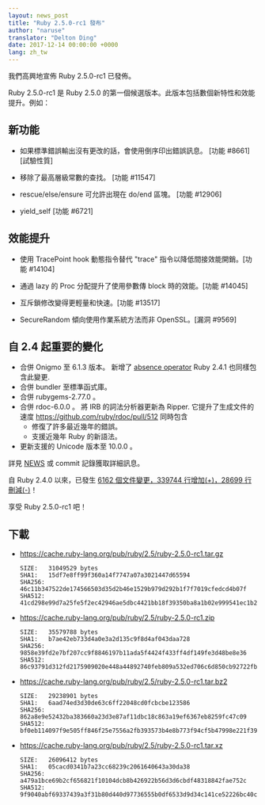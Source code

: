 ```yaml
---
layout: news_post
title: "Ruby 2.5.0-rc1 發布"
author: "naruse"
translator: "Delton Ding"
date: 2017-12-14 00:00:00 +0000
lang: zh_tw
---
```


我們高興地宣佈 Ruby 2.5.0-rc1 已發佈。

Ruby 2.5.0-rc1 是 Ruby 2.5.0 的第一個候選版本。此版本包括數個新特性和效能提升。例如：

## 新功能

* 如果標準錯誤輸出沒有更改的話，會使用倒序印出錯誤訊息。
  [功能 #8661] [試驗性質]

* 移除了最高層級常數的查找。  [功能 #11547]

* rescue/else/ensure 可允許出現在 do/end 區塊。  [功能 #12906]

* yield\_self [功能 #6721]

## 效能提升

* 使用 TracePoint hook 動態指令替代 "trace" 指令以降低間接效能開銷。[功能 #14104]

* 通過 lazy 的 Proc 分配提升了使用參數傳 block 時的效能。[功能 #14045]

* 互斥鎖修改變得更輕量和快速。[功能 #13517]

* SecureRandom 傾向使用作業系統方法而非 OpenSSL。[漏洞 #9569]

## 自 2.4 起重要的變化

* 合併 Onigmo 至 6.1.3 版本。
  新增了 [absence operator](https://github.com/k-takata/Onigmo/issues/87)
  Ruby 2.4.1 也同樣包含此變更.
* 合併 bundler 至標準函式庫。
* 合併 rubygems-2.77.0 。
* 合併 rdoc-6.0.0 。
  將 IRB 的詞法分析器更新為 Ripper.
  它提升了生成文件的速度
  https://github.com/ruby/rdoc/pull/512
  同時包含
  * 修復了許多最近幾年的錯誤。
  * 支援近幾年 Ruby 的新語法。
* 更新支援的 Unicode 版本至 10.0.0 。

詳見 [NEWS](https://github.com/ruby/ruby/blob/v2_5_0_rc1/NEWS) 或 commit 記錄獲取詳細訊息。

自 Ruby 2.4.0 以來，已發生 [6162 個文件變更，339744 行增加(+)，28699 行刪減(-)](https://github.com/ruby/ruby/compare/v2_4_0...v2_5_0_rc1)！

享受 Ruby 2.5.0-rc1 吧！

## 下載

* <https://cache.ruby-lang.org/pub/ruby/2.5/ruby-2.5.0-rc1.tar.gz>

      SIZE:   31049529 bytes
      SHA1:   15df7e8ff99f360a14f7747a07a3021447d65594
      SHA256: 46c11b347522de174566503d35d2b46e1529b979d292b1f7f7019cfedcd4b07f
      SHA512: 41cd298e99d7a25fe5f2ec42946ae5dbc4421bb18f39350ba8a1b02e999541ec1b21b5f6ce0489b3a159f47e37d409178ba7c21c00e177b0fdb410ca6e9d6142

* <https://cache.ruby-lang.org/pub/ruby/2.5/ruby-2.5.0-rc1.zip>

      SIZE:   35579788 bytes
      SHA1:   b7ae42eb733d4a0e3a2d135c9f8d4af043daa728
      SHA256: 9858e39fd2e7bf207cc9f8846197b11ada5f4424f433ff4df149fe3d48be8e36
      SHA512: 86c93791d312fd2175909020e448a44892740feb809a532ed706c6d850cb92722fb7ca02ecbdf7a1fbeb5b4f42f1338ce9a15b7c0a41055937bd1fdfb4be6f11

* <https://cache.ruby-lang.org/pub/ruby/2.5/ruby-2.5.0-rc1.tar.bz2>

      SIZE:   29238901 bytes
      SHA1:   6aad74ed3d30de63c6ff22048cd0fcbcbe123586
      SHA256: 862a8e9e52432ba383660a23d3e87af11dbc18c863a19ef6367eb8259fc47c09
      SHA512: bf0eb114097f9e505ff846f25e7556a2fb393573b4e8b773f94cf5b47998e221f3962a291db15a3cdbdf4ced5a523812937f80d95f4ee3f7b13c4e37f178d7a7

* <https://cache.ruby-lang.org/pub/ruby/2.5/ruby-2.5.0-rc1.tar.xz>

      SIZE:   26096412 bytes
      SHA1:   05cacd0341b7a23cc68239c2061640643a30da38
      SHA256: a479a1bce69b2cf656821f10104dcb8b426922b56d3d6cbdf48318842fae752c
      SHA512: 9f9040abf69337439a3f31b80d440d97736555b0df6533d9d34c141ce52226bc40c3f4f7e596e74b080c879e933649c17a073c893be1a304d9a883bab02e9494
